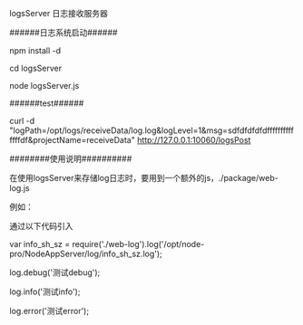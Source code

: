 logsServer
日志接收服务器

######日志系统启动######

npm install -d

cd logsServer

node logsServer.js

######test######

curl -d "logPath=/opt/logs/receiveData/log.log&logLevel=1&msg=sdfdfdfdfdffffffffffffffdf&projectName=receiveData" http://127.0.0.1:10060/logsPost

########使用说明##########

在使用logsServer来存储log日志时，要用到一个额外的js，./package/web-log.js

例如：

通过以下代码引入

var info_sh_sz = require('./web-log').log('/opt/node-pro/NodeAppServer/log/info_sh_sz.log');

log.debug('测试debug');

log.info('测试info');

log.error('测试error');







